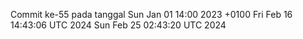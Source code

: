 Commit ke-55 pada tanggal Sun Jan 01 14:00 2023 +0100
Fri Feb 16 14:43:06 UTC 2024
Sun Feb 25 02:43:20 UTC 2024
